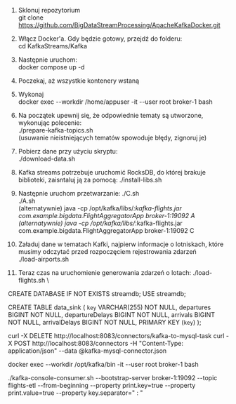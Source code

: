 1. Sklonuj repozytorium \
git clone [https://github.com/BigDataStreamProcessing/ApacheKafkaDocker.git ](https://github.com/dawidnowakowski/KafkaStreams.git)

2. Włącz Docker'a. Gdy będzie gotowy, przejdź do folderu: \
cd KafkaStreams/Kafka

3. Następnie uruchom: \
docker compose up -d

4. Poczekaj, aż wszystkie kontenery wstaną
 
5. Wykonaj \
docker exec --workdir /home/appuser -it --user root broker-1 bash

6. Na początek upewnij się, że odpowiednie tematy są utworzone, wykonując polecenie: \
./prepare-kafka-topics.sh \
(usuwanie nieistniejących tematów spowoduje błędy, zignoruj je)

7. Pobierz dane przy użyciu skryptu: \
./download-data.sh

8. Kafka streams potrzebuje uruchomić RocksDB, do której brakuje biblioteki, zaisntaluj ją za pomocą:
./install-libs.sh

8. Następnie uruchom przetwarzanie:
./C.sh \
./A.sh \
(alternatywnie) java -cp /opt/kafka/libs/*:kafka-flights.jar com.example.bigdata.FlightAggregatorApp broker-1:19092 A \
(alternatywnie) java -cp /opt/kafka/libs/*:kafka-flights.jar com.example.bigdata.FlightAggregatorApp broker-1:19092 C

9. Załaduj dane w tematach Kafki, najpierw informacje o lotniskach, które musimy odczytać przed rozpoczęciem rejestrowania zdarzeń \
./load-airports.sh 

10. Teraz czas na uruchomienie generowania zdarzeń o lotach:
./load-flights.sh \


CREATE DATABASE IF NOT EXISTS streamdb;
USE streamdb;

CREATE TABLE data_sink (
    `key` VARCHAR(255) NOT NULL,
    departures BIGINT NOT NULL,
    departureDelays BIGINT NOT NULL,
    arrivals BIGINT NOT NULL,
    arrivalDelays BIGINT NOT NULL,
    PRIMARY KEY (`key`)
);


curl -X DELETE http://localhost:8083/connectors/kafka-to-mysql-task
curl -X POST http://localhost:8083/connectors -H "Content-Type: application/json" --data @kafka-mysql-connector.json

docker exec --workdir /opt/kafka/bin -it --user root broker-1 bash

./kafka-console-consumer.sh   --bootstrap-server broker-1:19092   --topic flights-etl   --from-beginning   --property print.key=true   --property print.value=true   --property key.separator=" : "
